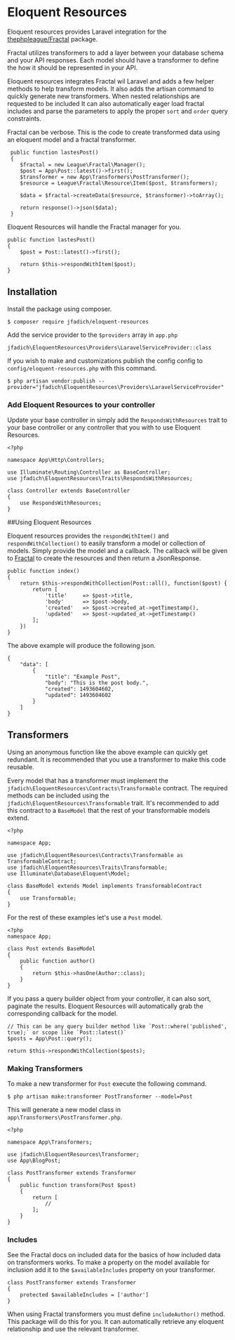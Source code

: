 # Eloquent Resources
Eloquent resources provides Laravel integration for the [thephpleague/Fractal](http://fractal.thephpleague.com/) package.

Fractal utilizes transformers to add a layer between your database schema and your API responses. Each model should have 
a transformer to define the how it should be represented in your API.

Eloquent resources integrates Fractal wil Laravel and adds a few helper methods to help transform models. It also  adds 
the artisan command to quickly generate new transformers. When nested relationships are requested to be included 
It can also automatically eager load fractal includes and parse the parameters to apply the proper `sort` and `order` 
query constraints. 
 
Fractal can be verbose. This is the code to create transformed data using an eloquent model and a fractal transformer.
 
     public function lastesPost()
     {
        $fractal = new League\Fractal\Manager();
        $post = App\Post::latest()->first();
        $transformer = new App\Transformers\PostTransformer();
        $resource = League\Fractal\Resource\Item($post, $transformers);
    
        $data = $fractal->createData($resource, $transformer)->toArray();
     
        return response()->json($data);
     }

Eloquent Resources will handle the Fractal manager for you. 

    public function lastesPost()
    {
        $post = Post::latest()->first();

        return $this->respondWithItem($post);
    }
    
## Installation
Install the package using composer.

    $ composer require jfadich/eloquent-resources

Add the service provider to the `$providers` array in `app.php`

    jfadich\EloquentResources\Providers\LaravelServiceProvider::class
    
If you wish to make and customizations publish the config config to `config/eloquent-resources.php` with this command.

    $ php artisan vendor:publish --provider="jfadich\EloquentResources\Providers\LaravelServiceProvider"
    
### Add Eloquent Resources to your controller
Update your base controller in simply add the `RespondsWithResources` trait to your base controller 
or any controller that you with to use Eloquent Resources.

    <?php
    
    namespace App\Http\Controllers;
    
    use Illuminate\Routing\Controller as BaseController;
    use jfadich\EloquentResources\Traits\RespondsWithResources;
    
    class Controller extends BaseController
    {
        use RespondsWithResources;
    }
    
##Using Eloquent Resources

Eloquent resources provides the `respondWithItem()` and `respondWithCollection()` to easily transform a model or 
collection of models. Simply provide the model and a callback. The callback will be given to 
[Fractal](http://fractal.thephpleague.com/) to create the resources and then return a JsonResponse.

    public function index()
    {
        return $this->respondWithCollection(Post::all(), function($post) {
            return [
                'title'     => $post->title,
                'body'      => $post->body,
                'created'   => $post->created_at->getTimestamp(),
                'updated'   => $post->updated_at->getTimestamp()
            ];
        })
    }

The above example will produce the following json.

    {
        "data": [
            {
                "title": "Example Post",
                "body": "This is the post body.",
                "created": 1493604602,
                "updated": 1493604602
            }
        ]
    }

## Transformers

Using an anonymous function like the above example can quickly get redundant. It is recommended that you use a transformer
to make this code reusable.

Every model that has a transformer must implement the `jfadich\EloquentResources\Contracts\Transformable` contract.
The required methods can be included using the `jfadich\EloquentResources\Transformable` trait.
It's recommended to add this contract to a `BaseModel` that the rest of your transformable models extend.

    <?php
    
    namespace App;
    
    use jfadich\EloquentResources\Contracts\Transformable as TransformableContract;
    use jfadich\EloquentResources\Traits\Transformable;
    use Illuminate\Database\Eloquent\Model;
    
    class BaseModel extends Model implements TransformableContract
    {
        use Transformable;
    }
    
For the rest of these examples let's use a `Post` model.

    <?php
    namespace App;
    
    class Post extends BaseModel
    {
        public function author()
        {
            return $this->hasOne(Author::class);
        }
    }
    
If you pass a query builder object from your controller, it can also sort, paginate the results. Eloquent Resources will
automatically grab the corresponding callback for the model.

    // This can be any query builder method like `Post::where('published', true);` or scope like `Post::latest()`
    $posts = App\Post::query();
    
    return $this->respondWithCollection($posts);
    
### Making Transformers

To make a new transformer for `Post` execute the following command. 

    $ php artisan make:transformer PostTransformer --model=Post
    
This will generate a new model class in `app\Transformers\PostTransformer.php`.

    <?php
    
    namespace App\Transformers;
    
    use jfadich\EloquentResources\Transformer;
    use App\BlogPost;
    
    class PostTransformer extends Transformer
    {    
        public function transform(Post $post)
        {
            return [
                //
            ];
        }
    }
    
### Includes

See the Fractal docs on included data for the basics of how included data on transformers works. 
To make a property on the model available for inclusion add it to the `$availableIncludes` property on your transformer.

    
    class PostTransformer extends Transformer
    {    
        protected $availableIncludes = ['author']
    }
    
When using Fractal transformers you must define `includeAuthor()` method. This package will do this for you. 
It can automatically retrieve any eloquent relationship and use the relevant transformer. 